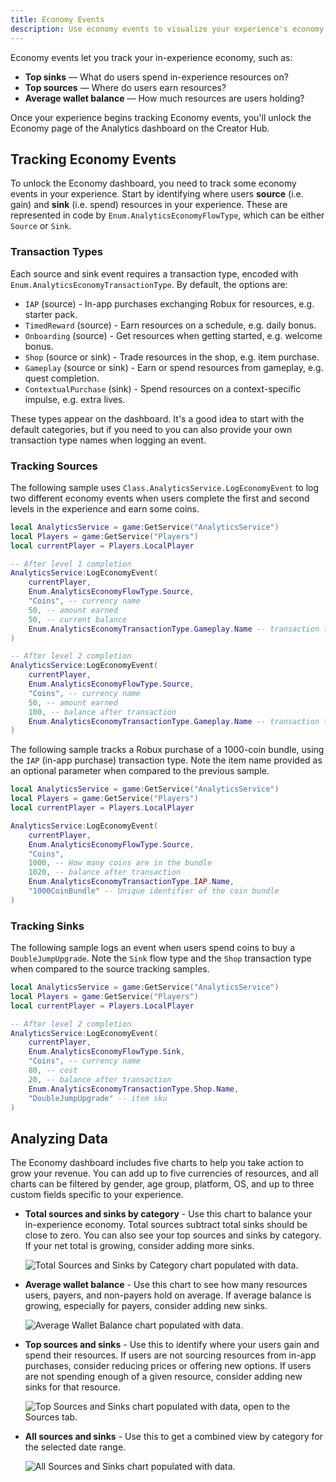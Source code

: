 ```yaml
---
title: Economy Events
description: Use economy events to visualize your experience's economy and track user sources, sinks and wallets.
---
```


Economy events let you track your in-experience economy, such as:

- **Top sinks** — What do users spend in-experience resources on?
- **Top sources** — Where do users earn resources?
- **Average wallet balance** — How much resources are users holding?

Once your experience begins tracking Economy events, you'll unlock the Economy page of the Analytics dashboard on the Creator Hub.

## Tracking Economy Events

To unlock the Economy dashboard, you need to track some economy events in your experience. Start by identifying where users **source** (i.e. gain) and **sink** (i.e. spend) resources in your experience. These are represented in code by `Enum.AnalyticsEconomyFlowType`, which can be either `Source` or `Sink`.

### Transaction Types

Each source and sink event requires a transaction type, encoded with `Enum.AnalyticsEconomyTransactionType`. By default, the options are:

- `IAP` (source) - In-app purchases exchanging Robux for resources, e.g. starter pack.
- `TimedReward` (source) - Earn resources on a schedule, e.g. daily bonus.
- `Onboarding` (source) - Get resources when getting started, e.g. welcome bonus.
- `Shop` (source or sink) - Trade resources in the shop, e.g. item purchase.
- `Gameplay` (source or sink) - Earn or spend resources from gameplay, e.g. quest completion.
- `ContextualPurchase` (sink) - Spend resources on a context-specific impulse, e.g. extra lives.

These types appear on the dashboard. It's a good idea to start with the default categories, but if you need to you can also provide your own transaction type names when logging an event.

### Tracking Sources

The following sample uses `Class.AnalyticsService.LogEconomyEvent` to log two different economy events when users complete the first and second levels in the experience and earn some coins.

```lua title="Tracking a source Gameplay event"
local AnalyticsService = game:GetService("AnalyticsService")
local Players = game:GetService("Players")
local currentPlayer = Players.LocalPlayer

-- After level 1 completion
AnalyticsService:LogEconomyEvent(
    currentPlayer,
    Enum.AnalyticsEconomyFlowType.Source,
    "Coins", -- currency name
    50, -- amount earned 
    50, -- current balance
    Enum.AnalyticsEconomyTransactionType.Gameplay.Name -- transaction type
)

-- After level 2 completion
AnalyticsService:LogEconomyEvent(
    currentPlayer,
    Enum.AnalyticsEconomyFlowType.Source,
    "Coins", -- currency name
    50, -- amount earned
    100, -- balance after transaction
    Enum.AnalyticsEconomyTransactionType.Gameplay.Name -- transaction type
)
```

The following sample tracks a Robux purchase of a 1000-coin bundle, using the `IAP` (in-app purchase) transaction type. Note the item name provided as an optional parameter when compared to the previous sample.

```lua title="Tracking an in-app purchase"
local AnalyticsService = game:GetService("AnalyticsService")
local Players = game:GetService("Players")
local currentPlayer = Players.LocalPlayer

AnalyticsService:LogEconomyEvent(
    currentPlayer,
    Enum.AnalyticsEconomyFlowType.Source,
    "Coins",
    1000, -- How many coins are in the bundle
    1020, -- balance after transaction
    Enum.AnalyticsEconomyTransactionType.IAP.Name,
    "1000CoinBundle" -- Unique identifier of the coin bundle
)
```

### Tracking Sinks

The following sample logs an event when users spend coins to buy a `DoubleJumpUpgrade`. Note the `Sink` flow type and the `Shop` transaction type when compared to the source tracking samples.

```lua title="Tracking a sink Gameplay event"
local AnalyticsService = game:GetService("AnalyticsService")
local Players = game:GetService("Players")
local currentPlayer = Players.LocalPlayer

-- After level 2 completion
AnalyticsService:LogEconomyEvent(
    currentPlayer,
    Enum.AnalyticsEconomyFlowType.Sink,
    "Coins", -- currency name
    80, -- cost
    20, -- balance after transaction
    Enum.AnalyticsEconomyTransactionType.Shop.Name,
    "DoubleJumpUpgrade" -- item sku
)
```

## Analyzing Data

The Economy dashboard includes five charts to help you take action to grow your revenue. You can add up to five currencies of resources, and all charts can be filtered by gender, age group, platform, OS, and up to three custom fields specific to your experience.

- **Total sources and sinks by category** - Use this chart to balance your in-experience economy. Total sources subtract total sinks should be close to zero. You can also see your top sources and sinks by category. If your net total is growing, consider adding more sinks.

  <img src="../../assets/analytics/event-types/Total-Sources-Sinks.png" alt="Total Sources and Sinks by Category chart populated with data."/>

- **Average wallet balance** - Use this chart to see how many resources users, payers, and non-payers hold on average. If average balance is growing, especially for payers, consider adding new sinks.

  <img src="../../assets/analytics/event-types/Average-Wallet.png" alt="Average Wallet Balance chart populated with data."/>

- **Top sources and sinks** - Use this to identify where your users gain and spend their resources. If users are not sourcing resources from in-app purchases, consider reducing prices or offering new options. If users are not spending enough of a given resource, consider adding new sinks for that resource.

  <img src="../../assets/analytics/event-types/Top-Sources-Sinks.png" alt="Top Sources and Sinks chart populated with data, open to the Sources tab."/>

- **All sources and sinks** - Use this to get a combined view by category for the selected date range.

  <img src="../../assets/analytics/event-types/All-Sources-Sinks.png" alt="All Sources and Sinks chart populated with data."/>
